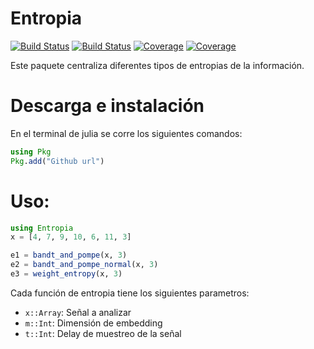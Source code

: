 # Entropia

[![Build Status](https://travis-ci.com/jbarberia/Entropia.jl.svg?branch=master)](https://travis-ci.com/jbarberia/Entropia.jl)
[![Build Status](https://ci.appveyor.com/api/projects/status/github/jbarberia/Entropia.jl?svg=true)](https://ci.appveyor.com/project/jbarberia/Entropia-jl)
[![Coverage](https://codecov.io/gh/jbarberia/Entropia.jl/branch/master/graph/badge.svg)](https://codecov.io/gh/jbarberia/Entropia.jl)
[![Coverage](https://coveralls.io/repos/github/jbarberia/Entropia.jl/badge.svg?branch=master)](https://coveralls.io/github/jbarberia/Entropia.jl?branch=master)

Este paquete centraliza diferentes tipos de entropias de la información.

# Descarga e instalación

En el terminal de julia se corre los siguientes comandos:

```julia
using Pkg
Pkg.add("Github url")
```

# Uso:
```julia
using Entropia
x = [4, 7, 9, 10, 6, 11, 3]

e1 = bandt_and_pompe(x, 3)
e2 = bandt_and_pompe_normal(x, 3)
e3 = weight_entropy(x, 3)
```
Cada función de entropia tiene los siguientes parametros:

* `x::Array`: Señal a analizar
* `m::Int`: Dimensión de embedding
* `t::Int`: Delay de muestreo de la señal
